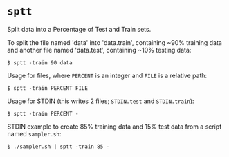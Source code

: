 `sptt`
======

Split data into a Percentage of Test and Train sets.

To split the file named 'data' into 'data.train', containing ~90% training data and another file named 'data.test', containing ~10% testing data:

    $ sptt -train 90 data

Usage for files, where `PERCENT` is an integer and `FILE` is a relative path:

    $ sptt -train PERCENT FILE

Usage for STDIN (this writes 2 files; `STDIN.test` and `STDIN.train`):

    $ sptt -train PERCENT -
    
STDIN example to create 85% training data and 15% test data from a script named `sampler.sh`:
    
    $ ./sampler.sh | sptt -train 85 -
    
    
    
